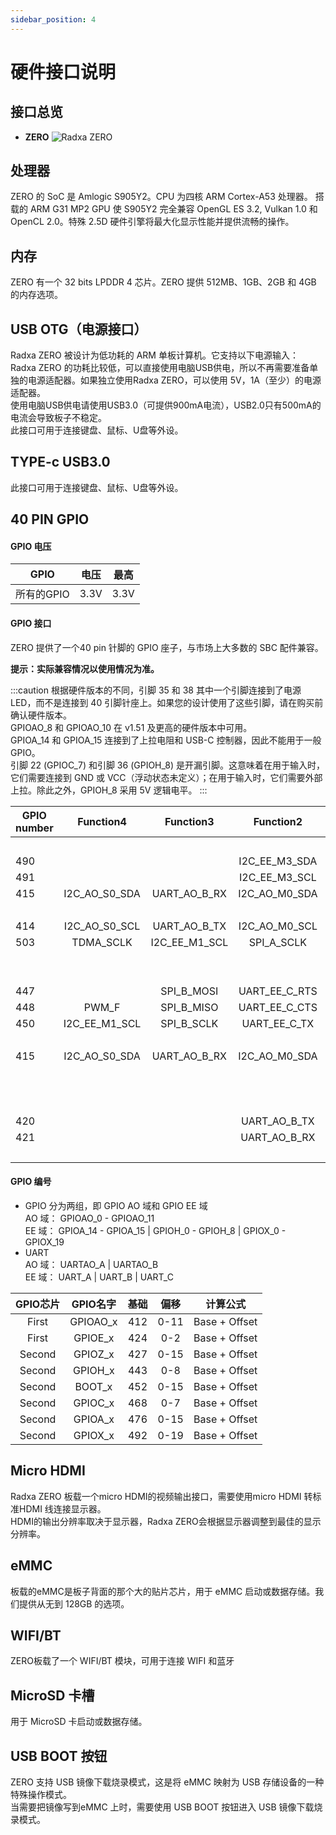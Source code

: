 ```yaml
---
sidebar_position: 4
---
```


# 硬件接口说明

<!-- 以下接口如果没有就删除，如果有的接口没有列出来，就加上去 -->

## 接口总览

- **ZERO**
  ![Radxa ZERO](/img/zero/zero/Zero_ports.webp)

## 处理器

ZERO 的 SoC 是 Amlogic S905Y2。CPU 为四核 ARM Cortex-A53 处理器。 搭载的 ARM G31 MP2 GPU 使 S905Y2 完全兼容 OpenGL ES 3.2, Vulkan 1.0 和 OpenCL 2.0。特殊 2.5D 硬件引擎将最大化显示性能并提供流畅的操作。

## 内存

ZERO 有一个 32 bits LPDDR 4 芯片。ZERO 提供 512MB、1GB、2GB 和 4GB 的内存选项。

## USB OTG（电源接口）

Radxa ZERO 被设计为低功耗的 ARM 单板计算机。它支持以下电源输入：  
Radxa ZERO 的功耗比较低，可以直接使用电脑USB供电，所以不再需要准备单独的电源适配器。如果独立使用Radxa ZERO，可以使用 5V，1A（至少）的电源适配器。  
使用电脑USB供电请使用USB3.0（可提供900mA电流），USB2.0只有500mA的电流会导致板子不稳定。  
此接口可用于连接键盘、鼠标、U盘等外设。

## TYPE-c USB3.0

此接口可用于连接键盘、鼠标、U盘等外设。

## 40 PIN GPIO

#### GPIO 电压

| GPIO       | 电压 | 最高 |
| ---------- | ---- | ---- |
| 所有的GPIO | 3.3V | 3.3V |

#### GPIO 接口

ZERO 提供了一个40 pin 针脚的 GPIO 座子，与市场上大多数的 SBC 配件兼容。

**提示：实际兼容情况以使用情况为准。**

<div className='gpio_style'>

:::caution
根据硬件版本的不同，引脚 35 和 38 其中一个引脚连接到了电源 LED，而不是连接到 40 引脚针座上。如果您的设计使用了这些引脚，请在购买前确认硬件版本。  
GPIOAO_8 和 GPIOAO_10 在 v1.51 及更高的硬件版本中可用。  
GPIOA_14 和 GPIOA_15 连接到了上拉电阻和 USB-C 控制器，因此不能用于一般 GPIO。  
引脚 22 (GPIOC_7) 和引脚 36 (GPIOH_8) 是开漏引脚。这意味着在用于输入时，它们需要连接到 GND 或 VCC（浮动状态未定义）；在用于输入时，它们需要外部上拉。除此之外，GPIOH_8 采用 5V 逻辑电平。
:::

| GPIO number |   Function4   |   Function3   |   Function2   | Function1  |               Pin#               |              Pin#               | Function1  |                  Function2                  |   Function3   |   Function4   | GPIO number |
| ----------- | :-----------: | :-----------: | :-----------: | :--------: | :------------------------------: | :-----------------------------: | :--------: | :-----------------------------------------: | :-----------: | :-----------: | ----------- |
|             |               |               |               |   +3.3V    | <div className='yellow'>1</div>  |  <div className='red'>2</div>   |   +5.0V    |                                             |               |               |             |
| 490         |               |               | I2C_EE_M3_SDA |  GPIOA_14  |  <div className='green'>3</div>  |  <div className='red'>4</div>   |   +5.0V    |                                             |               |               |             |
| 491         |               |               | I2C_EE_M3_SCL |  GPIOA_15  |  <div className='green'>5</div>  | <div className='black'>6</div>  |    GND     |                                             |               |               |             |
| 415         | I2C_AO_S0_SDA | UART_AO_B_RX  | I2C_AO_M0_SDA |  GPIOAO_3  |  <div className='green'>7</div>  | <div className='green'>8</div>  |  GPIOAO_0  | <div className='orange'>UART_AO_A_TXD</div> |               |               | 412         |
|             |               |               |               |    GND     |  <div className='black'>9</div>  | <div className='green'>10</div> |  GPIOAO_1  | <div className='orange'>UART_AO_A_RXD</div> |               |               | 413         |
| 414         | I2C_AO_S0_SCL | UART_AO_B_TX  | I2C_AO_M0_SCL |  GPIOAO_2  | <div className='green'>11</div>  | <div className='green'>12</div> |  GPIOX_9   |                 SPI_A_MISO                  |    TDMA_D0    |               | 501         |
| 503         |   TDMA_SCLK   | I2C_EE_M1_SCL |  SPI_A_SCLK   |  GPIOX_11  | <div className='green'>13</div>  | <div className='black'>14</div> |    GND     |                                             |               |               |             |
|             |               |               |               | SARADC_CH1 | <div className='green'>15</div>  | <div className='green'>16</div> |  GPIOX_10  |                  SPI_A_SS0                  | I2C_EE_M1_SDA |    TDMA_FS    | 502         |
|             |               |               |               |   +3.3V    | <div className='yellow'>17</div> | <div className='green'>18</div> |  GPIOX_8   |                 SPI_A_MOSI                  |     PWM_C     |    TDMA_D1    | 500         |
| 447         |               |  SPI_B_MOSI   | UART_EE_C_RTS |  GPIOH_4   | <div className='green'>19</div>  | <div className='black'>20</div> |    GND     |                                             |               |               |             |
| 448         |     PWM_F     |  SPI_B_MISO   | UART_EE_C_CTS |  GPIOH_5   | <div className='green'>21</div>  | <div className='green'>22</div> |  GPIOC_7   |                                             |               |               | 475         |
| 450         | I2C_EE_M1_SCL |  SPI_B_SCLK   | UART_EE_C_TX  |  GPIOH_7   | <div className='green'>23</div>  | <div className='green'>24</div> |  GPIOH_6   |                UART_EE_C_RX                 |   SPI_B_SS0   | I2C_EE_M1_SDA | 449         |
|             |               |               |               |    GND     | <div className='black'>25</div>  | <div className='green'>26</div> | SARADC_CH2 |                                             |               |               |             |
| 415         | I2C_AO_S0_SDA | UART_AO_B_RX  | I2C_AO_M0_SDA |  GPIOAO_3  |  <div className='blue'>27</div>  | <div className='blue'>28</div>  |  GPIOAO_2  |                I2C_AO_M0_SCL                | UART_AO_B_TX  | I2C_AO_S0_SCL | 414         |
|             |               |               |               |     NC     | <div className='green'>29</div>  | <div className='black'>30</div> |    GND     |                                             |               |               |             |
|             |               |               |               |     NC     | <div className='green'>31</div>  | <div className='green'>32</div> |  GPIOAO_4  |                   PWMAO_C                   |               |               | 416         |
|             |               |               |               |     NC     | <div className='green'>33</div>  | <div className='black'>34</div> |    GND     |                                             |               |               |             |
| 420         |               |               | UART_AO_B_TX  |  GPIOAO_8  | <div className='green'>35</div>  | <div className='green'>36</div> |  GPIOH_8   |                                             |               |               | 451         |
| 421         |               |               | UART_AO_B_RX  |  GPIOAO_9  | <div className='green'>37</div>  | <div className='green'>38</div> | GPIOAO_10  |                   PWMAO_D                   |               |               | 422         |
|             |               |               |               |    GND     | <div className='black'>39</div>  | <div className='green'>40</div> | GPIOAO_11  |                   PWMAO_A                   |               |               | 423         |

</div>

#### GPIO 编号

- GPIO 分为两组，即 GPIO AO 域和 GPIO EE 域  
  AO 域： GPIOAO_0 - GPIOAO_11  
  EE 域： GPIOA_14 - GPIOA_15 | GPIOH_0 - GPIOH_8 | GPIOX_0 - GPIOX_19
- UART  
  AO 域： UARTAO_A | UARTAO_B  
  EE 域： UART_A | UART_B | UART_C

| GPIO芯片 | GPIO名字 | 基础 | 偏移 |   计算公式    |
| :------: | :------: | :--: | :--: | :-----------: |
|  First   | GPIOAO_x | 412  | 0-11 | Base + Offset |
|  First   | GPIOE_x  | 424  | 0-2  | Base + Offset |
|  Second  | GPIOZ_x  | 427  | 0-15 | Base + Offset |
|  Second  | GPIOH_x  | 443  | 0-8  | Base + Offset |
|  Second  |  BOOT_x  | 452  | 0-15 | Base + Offset |
|  Second  | GPIOC_x  | 468  | 0-7  | Base + Offset |
|  Second  | GPIOA_x  | 476  | 0-15 | Base + Offset |
|  Second  | GPIOX_x  | 492  | 0-19 | Base + Offset |

## Micro HDMI

Radxa ZERO 板载一个micro HDMI的视频输出接口，需要使用micro HDMI 转标准HDMI 线连接显示器。  
HDMI的输出分辨率取决于显示器，Radxa ZERO会根据显示器调整到最佳的显示分辨率。

## eMMC

板载的eMMC是板子背面的那个大的贴片芯片，用于 eMMC 启动或数据存储。我们提供从无到 128GB 的选项。

## WIFI/BT

ZERO板载了一个 WIFI/BT 模块，可用于连接 WIFI 和蓝牙

## MicroSD 卡槽

用于 MicroSD 卡启动或数据存储。

## USB BOOT 按钮

ZERO 支持 USB 镜像下载烧录模式，这是将 eMMC 映射为 USB 存储设备的一种特殊操作模式。  
当需要把镜像写到eMMC 上时，需要使用 USB BOOT 按钮进入 USB 镜像下载烧录模式。
